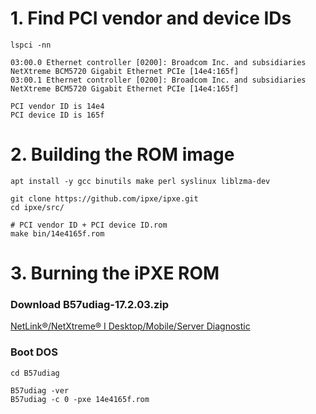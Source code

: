 # 1. Find PCI vendor and device IDs
```
lspci -nn

03:00.0 Ethernet controller [0200]: Broadcom Inc. and subsidiaries NetXtreme BCM5720 Gigabit Ethernet PCIe [14e4:165f]
03:00.1 Ethernet controller [0200]: Broadcom Inc. and subsidiaries NetXtreme BCM5720 Gigabit Ethernet PCIe [14e4:165f]

PCI vendor ID is 14e4
PCI device ID is 165f
```

# 2. Building the ROM image
```
apt install -y gcc binutils make perl syslinux liblzma-dev

git clone https://github.com/ipxe/ipxe.git
cd ipxe/src/

# PCI vendor ID + PCI device ID.rom
make bin/14e4165f.rom
```

# 3. Burning the iPXE ROM
### Download  B57udiag-17.2.03.zip
[NetLink®/NetXtreme® I Desktop/Mobile/Server Diagnostic](https://www.broadcom.com/support/download-search?dk=&pa=&pf=Legacy+Ethernet+Controllers&pg=Legacy+Products&pn=BCM57780&po=)

### Boot DOS
```
cd B57udiag

B57udiag -ver
B57udiag -c 0 -pxe 14e4165f.rom
```
